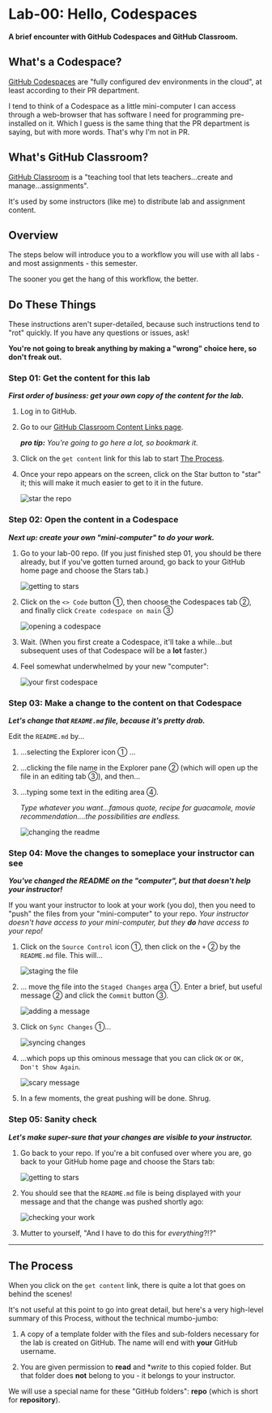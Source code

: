 # Lab-00: Hello, Codespaces

**A brief encounter with GitHub Codespaces and GitHub Classroom.**

## What's a Codespace?

[GitHub Codespaces](https://github.com/features/codespaces) are "fully configured dev environments in the cloud", at least according to their PR department.

I tend to think of a Codespace as a little mini-computer I can access through a web-browser that has software I need for programming pre-installed on it. Which I guess is the same thing that the PR department is saying, but with more words. That's why I'm not in PR. 

## What's GitHub Classroom?

[GitHub Classroom](https://docs.github.com/en/education/manage-coursework-with-github-classroom/get-started-with-github-classroom/about-github-classroom) is a "teaching tool that lets teachers...create and manage...assignments". 

It's used by some instructors (like me) to distribute lab and assignment content.

## Overview

The steps below will introduce you to a workflow you will use with all labs - and most assignments - this semester.

The sooner you get the hang of this workflow, the better.

## Do These Things

These instructions aren't super-detailed, because such instructions tend to "rot" quickly. 
If you have any questions or issues, ask!

**You're not going to break anything by making a "wrong" choice here, so don't freak out.**

### Step 01: Get the content for this lab

**_First order of business: get your own copy of the content for the lab._**

1. Log in to GitHub.

2. Go to our [GitHub Classroom Content Links page](https://github.com/MRU-MACO-1701-004-202304/github-classroom-content-links).

    _**pro tip:** You're going to go here a lot, so bookmark it._

3. Click on the `get content` link for this lab to start [The Process](#the-process). 

4. Once your repo appears on the screen, click on the Star button to "star" it; this will make it much easier to get to it in the future. 

    ![star the repo](./images/lab-00-star-repo.png)


### Step 02: Open the content in a Codespace

**_Next up: create your own "mini-computer" to do your work._**

1. Go to your lab-00 repo. (If you just finished step 01, you should be there already, but if you've gotten turned around, go back to your GitHub home page and choose the Stars tab.) 

    ![getting to stars](./images/lab-00-getting-to-stars.png)

2. Click on the `<> Code` button ➀, then choose the Codespaces tab ➁, and finally click `Create codespace on main` ➂ 

    ![opening a codespace](./images/lab-00-opening-a-codespace.png)

3. Wait. (When you first create a Codespace, it'll take a while...but subsequent uses of that Codespace will be a **lot** faster.)

4. Feel somewhat underwhelmed by your new "computer": 

    ![your first codespace](./images/lab-00-your-first-codespace.png)

### Step 03: Make a change to the content on that Codespace

**_Let's change that `README.md` file, because it's pretty drab._**

Edit the `README.md` by...
1. ...selecting the Explorer icon ➀ ...
2. ...clicking the file name in the Explorer pane ➁ (which will open up the file in an editing tab ➂), and then...
3. ...typing some text in the editing area ➃. 

    _Type whatever you want...famous quote, recipe for guacamole, movie recommendation....the possibilities are endless._

    ![changing the readme](./images/lab-00-changing-the-readme.png)

### Step 04: Move the changes to someplace your instructor can see

**_You've changed the README on the "computer", but that doesn't help your instructor!_**

If you want your instructor to look at your work (you do), then you need to "push" the files from your "mini-computer" to your repo. _Your instructor doesn't have access to your mini-computer, but they **do** have access to your repo!_

1. Click on the `Source Control` icon ➀, then click on the `+` ➁ by the `README.md` file. This will...

    ![staging the file](./images/lab-00-staging-a-file.png)

2. ... move the file into the `Staged Changes` area ➀. Enter a brief, but useful message ➁ and click the `Commit` button ➂.

    ![adding a message](./images/lab-00-adding-a-message.png)

3. Click on `Sync Changes` ➀...

    ![syncing changes](./images/lab-00-sync-changes.png)

4. ...which pops up this ominous message that you can click `OK` or `OK, Don't Show Again`. 

    ![scary message](./images/lab-00-scary-message.png)

5. In a few moments, the great pushing will be done. Shrug.

### Step 05: Sanity check

**_Let's make super-sure that your changes are visible to your instructor._**

1. Go back to your repo. If you're a bit confused over where you are, go back to your GitHub home page and choose the Stars tab: 

    ![getting to stars](./images/lab-00-getting-to-stars.png)

2. You should see that the `README.md` file is being displayed with your message and that the change was pushed shortly ago:

    ![checking your work](./images/lab-00-check-your-work.png)

3. Mutter to yourself, "And I have to do this for _everything_?!?"

---

## The Process

When you click on the `get content` link, there is quite a lot that goes on behind the scenes!

It's not useful at this point to go into great detail, but here's a very high-level summary of this Process, without the technical mumbo-jumbo:

1. A copy of a template folder with the files and sub-folders necessary for the lab is created on GitHub. The name will end with **your** GitHub username.

2. You are given permission to **read** and **write* to this copied folder. But that folder does **not** belong to you - it belongs to your instructor.

We will use a special name for these "GitHub folders": **repo** (which is short for **repository**).
